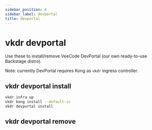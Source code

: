 ```yaml
---
sidebar_position: 4
sidebar_label: devportal
title: devportal
---
```


# vkdr devportal

Use these to install/remove VeeCode DevPortal (our own ready-to-use Backstage distro).

Note: currently DevPortal requires Kong as `vkdr` ingress controller.

## vkdr devportal install

```bash
vkdr infra up
vkdr kong install --default-ic
vkdr devportal install
```

## vkdr devportal remove
